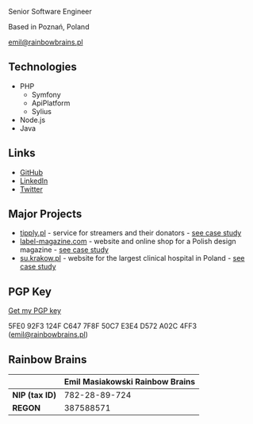 Senior Software Engineer

Based in Poznań, Poland

[emil@rainbowbrains.pl](mailto:emil@rainbowbrains.pl)

## Technologies
- PHP
    - Symfony
    - ApiPlatform
    - Sylius
- Node.js
- Java

## Links
- [GitHub](https://github.com/EmilMassey/)
- [LinkedIn](https://www.linkedin.com/in/emil-masiakowski-73ab2ba7/)
- [Twitter](https://twitter.com/emasiakowski)

## Major Projects
- [tipply.pl](https://tipply.pl) - service for streamers and their donators - [see case study](https://empressia.co/work/tipply)
- [label-magazine.com](https://label-magazine.com/en) - website and online shop for a Polish design magazine - [see case study](https://empressia.co/work/label-magazine)
- [su.krakow.pl](https://su.krakow.pl) - website for the largest clinical hospital in Poland - [see case study](https://empressia.co/work/university-hospital-in-krakow)

## PGP Key
[Get my PGP key](pgp.asc)

5FE0 92F3 124F C647 7F8F 50C7 E3E4 D572 A02C 4FF3 (emil@rainbowbrains.pl)

## Rainbow Brains

|               | Emil Masiakowski Rainbow Brains |
| ------------- | ------------- |
| **NIP (tax ID)** | 782-28-89-724 |
| **REGON** | 387588571 |

